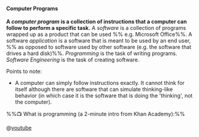 #### Computer Programs

**A _computer program_ is a collection of instructions that a computer can follow to perform a specific task.** A _software_ is a collection of programs wrapped up as a product that can be used %%&nbsp;e.g. Microsoft Office%%. A software _application_ is a software that is meant to be used by an end user, %%&nbsp;as opposed to software used by other software (e.g. the software that drives a hard disk)%%. _Programming_ is the task of writing programs. _Software Engineering_ is the task of creating software.

Points to note:
* A computer can simply follow instructions exactly. It cannot think for itself although there are software that can simulate thinking-like behavior (in which case it is the software that is doing the 'thinking', not the computer).

<div v-closeable alt=""> 

%%:tv: What is programming (a 2-minute intro from Khan Academy):%%

@[youtube](FCMxA3m_Imc)

</div>